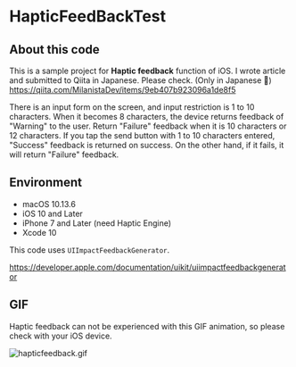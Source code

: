 # HapticFeedBackTest

## About this code

This is a sample project for **Haptic feedback** function of iOS.
I wrote article and submitted to Qiita in Japanese.
Please check. (Only in Japanese 🙇‍)
https://qiita.com/MilanistaDev/items/9eb407b923096a1de8f5

There is an input form on the screen, and input restriction is 1 to 10 characters.
When it becomes 8 characters, the device returns feedback of "Warning" to the user.
Return "Failure" feedback when it is 10 characters or 12 characters.
If you tap the send button with 1 to 10 characters entered, "Success" feedback is returned on success.
On the other hand, if it fails, it will return "Failure" feedback.

## Environment

* macOS 10.13.6
* iOS 10 and Later
* iPhone 7 and Later (need Haptic Engine)
* Xcode 10

This code uses `UIImpactFeedbackGenerator`.

https://developer.apple.com/documentation/uikit/uiimpactfeedbackgenerator

## GIF

Haptic feedback can not be experienced with this GIF animation, so please check with your iOS device.

![hapticfeedback.gif](https://qiita-image-store.s3.amazonaws.com/0/88266/2c4acd40-cc89-7691-e20c-093c573c5121.gif "hapticfeedback.gif")
